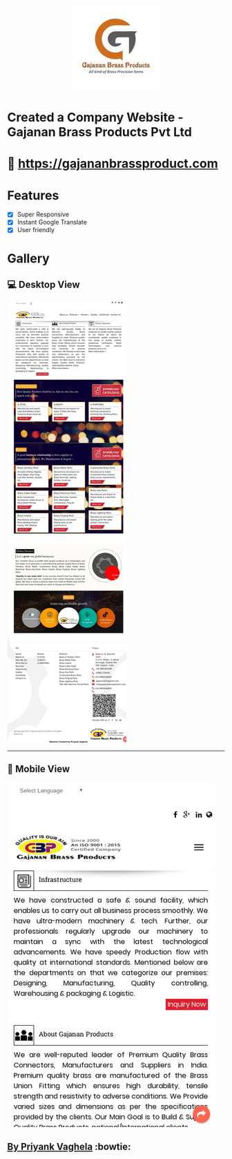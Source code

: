 <p align="center">
  <img width="200" height="200" src="/assets/logo.jpg">
</p>

# Created a Company Website - Gajanan Brass Products Pvt Ltd 
# :link: https://gajananbrassproduct.com

# Features
- [x] Super Responsive
- [x] Instant Google Translate
- [x] User friendly

# Gallery

## :computer: Desktop View
![Website Vertical View](/assets/gajananbrass.jpg)

----------------------- 
## :iphone: Mobile View
![Website Vertical View](/assets/serve.png)
## [By Priyank Vaghela](https://priyankvaghela.github.io) :bowtie:
